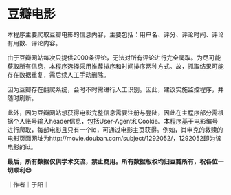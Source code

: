 # 豆瓣电影

本程序主要爬取豆瓣电影的信息内容，主要包括：用户名、评分、评论时间、评论有用数、评论内容。

由于豆瓣网站每次只提供2000条评论，无法对所有评论进行完全爬取。为尽可能获取所有信息，本程序选择采用推荐排序和时间排序两种方式。故，抓取结果可能存在数据重复，需后续人工手动删除。

因为豆瓣存在翻爬系统，会时不时需进行人工识别。因此，建议实施监控程序，并随时刷新。

此外，因为豆瓣网站想获得电影完整信息需要注册与登陆，因此在主程序部分需根据个人账号输入header信息，包括User-Agent和Cookie。本程序基于电影编号进行爬取，每部电影且只有一个id，可通过电影主页获得。例如，肖申克的救赎的电影页面网址为http://movie.douban.com/subject/1292052/，1292052即为该电影的id。

**最后，所有数据仅供学术交流，禁止商用。所有数据版权均归豆瓣所有，祝各位一切顺利😊**

｜作者｜于阳｜
